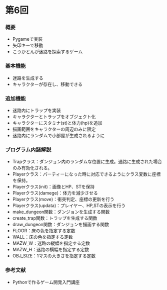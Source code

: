 # 第6回
### 概要
* Pygameで実装
* 矢印キーで移動
* こうかとんが迷路を探索するゲーム
### 基本機能
* 迷路を生成する
* キャラクターが存在し、移動できる
### 追加機能
* 迷路内にトラップを実装
* キャラクターとトラップをオブジェクト化
* キャラクターにスタミナ(st)と体力(hp)を追加
* 描画範囲をキャラクターの周辺のみに限定
* 迷路内にランダムで小部屋が生成されるように
### プログラム内諸解説
* Trapクラス：ダンジョン内のランダムな位置に生成。通路に生成された場合のみ有効化される。
* Playerクラス：パーティーになった時に対応できるようにクラス変数に座標を保持。
* Playerクラス(init)：画像とHP、STを保持
* Playerクラス(damege)：体力を減少させる
* Playerクラス(move)：衝突判定、座標の更新を行う
* Playerクラス(updata)：プレイヤー、HP,STの表示を行う
* make_dungeon関数：ダンジョンを生成する関数
* create_trap関数：トラップを生成する関数
* draw_dungeon関数：ダンジョンを描画する関数
* FLOOR：床の色を指定する定数
* WALL：床の色を指定する定数
* MAZW_W：迷路の縦幅を指定する定数
* MAZW_H：迷路の横幅を指定する定数
* OBJ_SIZE：1マスの大きさを指定する定数
### 参考文献
* Pythonで作るゲーム開発入門講座